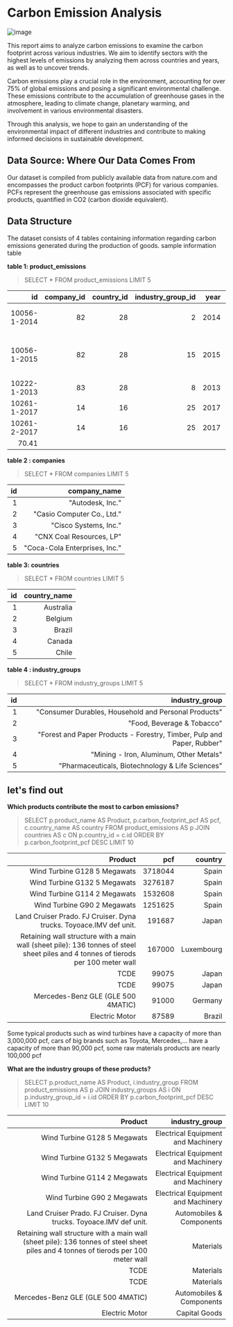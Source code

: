 # Carbon Emission Analysis

![image](https://github.com/theanh132/Carbon-Emission-Analysis/commit/4d7837dfa91128a4f0982eed2e857dd4c07d4cf6)

This report aims to analyze carbon emissions to examine the carbon footprint across various industries. We aim to identify sectors with the highest levels of emissions by analyzing them across countries and years, as well as to uncover trends.

Carbon emissions play a crucial role in the environment, accounting for over 75% of global emissions and posing a significant environmental challenge. These emissions contribute to the accumulation of greenhouse gases in the atmosphere, leading to climate change, planetary warming, and involvement in various environmental disasters.

Through this analysis, we hope to gain an understanding of the environmental impact of different industries and contribute to making informed decisions in sustainable development.

## Data Source: Where Our Data Comes From
Our dataset is compiled from publicly available data from nature.com and encompasses the product carbon footprints (PCF) for various companies. PCFs represent the greenhouse gas emissions associated with specific products, quantified in CO2 (carbon dioxide equivalent).

## Data Structure
The dataset consists of 4 tables containing information regarding carbon emissions generated during the production of goods.
sample information table

**table 1: product_emissions**
> SELECT *
> FROM product_emissions
> LIMIT 5

| id           | company_id | country_id | industry_group_id | year | product_name                                                    | weight_kg | carbon_footprint_pcf | upstream_percent_total_pcf | operations_percent_total_pcf | downstream_percent_total_pcf | 
| -----------: | ---------: | ---------: | ----------------: | ---: | --------------------------------------------------------------: | --------: | -------------------: | -------------------------: | ---------------------------: | ---------------------------: | 
| 10056-1-2014 | 82         | 28         | 2                 | 2014 | Frosted Flakes(R) Cereal                                        | 0.7485    | 2                    | 57.50                      | 30.00                        | 12.50                        | 
| 10056-1-2015 | 82         | 28         | 15                | 2015 | "Frosted Flakes, 23 oz, produced in Lancaster, PA (one carton)" | 0.7485    | 2                    | 57.50                      | 30.00                        | 12.50                        | 
| 10222-1-2013 | 83         | 28         | 8                 | 2013 | Office Chair                                                    | 20.68     | 73                   | 80.63                      | 17.36                        | 2.01                         | 
| 10261-1-2017 | 14         | 16         | 25                | 2017 | Multifunction Printers                                          | 110       | 1488                 | 30.65                      | 5.51                         | 63.84                        | 
| 10261-2-2017 | 14         | 16         | 25                | 2017 | Multifunction Printers                                          | 110       | 1818                 | 25.08                      | 4.51  
| 70.41                        |

**table 2 : companies**

> SELECT *
> FROM companies
> LIMIT 5

| id | company_name                  | 
| -: | ----------------------------: | 
| 1  | "Autodesk, Inc."              | 
| 2  | "Casio Computer Co., Ltd."    | 
| 3  | "Cisco Systems, Inc."         | 
| 4  | "CNX Coal Resources, LP"      | 
| 5  | "Coca-Cola Enterprises, Inc." | 

**table 3: countries**

> SELECT *
> FROM countries
> LIMIT 5

| id | country_name | 
| -: | -----------: | 
| 1  | Australia    | 
| 2  | Belgium      | 
| 3  | Brazil       | 
| 4  | Canada       | 
| 5  | Chile        | 

**table 4 : industry_groups**

> SELECT *
> FROM industry_groups
> LIMIT 5

| id | industry_group                                                         | 
| -: | ---------------------------------------------------------------------: | 
| 1  | "Consumer Durables, Household and Personal Products"                   | 
| 2  | "Food, Beverage & Tobacco"                                             | 
| 3  | "Forest and Paper Products - Forestry, Timber, Pulp and Paper, Rubber" | 
| 4  | "Mining - Iron, Aluminum, Other Metals"                                | 
| 5  | "Pharmaceuticals, Biotechnology & Life Sciences"                       | 


## **let's find out**

**Which products contribute the most to carbon emissions?**


> SELECT p.product_name AS Product, p.carbon_footprint_pcf AS pcf,  c.country_name AS country
> FROM product_emissions AS p
> JOIN countries AS c
> ON p.country_id = c.id
> ORDER BY p.carbon_footprint_pcf DESC
> LIMIT 10

| Product                                                                                                                            | pcf     | country    | 
| ---------------------------------------------------------------------------------------------------------------------------------: | ------: | ---------: | 
| Wind Turbine G128 5 Megawats                                                                                                       | 3718044 | Spain      | 
| Wind Turbine G132 5 Megawats                                                                                                       | 3276187 | Spain      | 
| Wind Turbine G114 2 Megawats                                                                                                       | 1532608 | Spain      | 
| Wind Turbine G90 2 Megawats                                                                                                        | 1251625 | Spain      | 
| Land Cruiser Prado. FJ Cruiser. Dyna trucks. Toyoace.IMV def unit.                                                                 | 191687  | Japan      | 
| Retaining wall structure with a main wall (sheet pile): 136 tonnes of steel sheet piles and 4 tonnes of tierods per 100 meter wall | 167000  | Luxembourg | 
| TCDE                                                                                                                               | 99075   | Japan      | 
| TCDE                                                                                                                               | 99075   | Japan      | 
| Mercedes-Benz GLE (GLE 500 4MATIC)                                                                                                 | 91000   | Germany    | 
| Electric Motor                                                                                                                     | 87589   | Brazil     | 

Some typical products such as wind turbines have a capacity of more than 3,000,000 pcf, cars of big brands such as Toyota, Mercedes,... have a capacity of more than 90,000 pcf, some raw materials products are nearly 100,000 pcf

**What are the industry groups of these products?**

> SELECT p.product_name AS Product, i.industry_group
> FROM product_emissions AS p
> JOIN industry_groups AS i
> ON p.industry_group_id = i.id
> ORDER BY p.carbon_footprint_pcf DESC
> LIMIT 10

| Product                                                                                                                            | industry_group                     | 
| ---------------------------------------------------------------------------------------------------------------------------------: | ---------------------------------: | 
| Wind Turbine G128 5 Megawats                                                                                                       | Electrical Equipment and Machinery | 
| Wind Turbine G132 5 Megawats                                                                                                       | Electrical Equipment and Machinery | 
| Wind Turbine G114 2 Megawats                                                                                                       | Electrical Equipment and Machinery | 
| Wind Turbine G90 2 Megawats                                                                                                        | Electrical Equipment and Machinery | 
| Land Cruiser Prado. FJ Cruiser. Dyna trucks. Toyoace.IMV def unit.                                                                 | Automobiles & Components           | 
| Retaining wall structure with a main wall (sheet pile): 136 tonnes of steel sheet piles and 4 tonnes of tierods per 100 meter wall | Materials                          | 
| TCDE                                                                                                                               | Materials                          | 
| TCDE                                                                                                                               | Materials                          | 
| Mercedes-Benz GLE (GLE 500 4MATIC)                                                                                                 | Automobiles & Components           | 
| Electric Motor                                                                                                                     | Capital Goods                      | 





